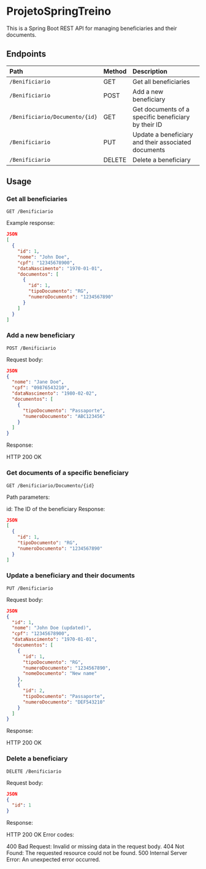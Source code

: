 # ProjetoSpringTreino


This is a Spring Boot REST API for managing beneficiaries and their documents.

## Endpoints
| Path	                        | Method	| Description |
| :---------------------------- | :-------- |:-------- |
| `/Benificiario`               | GET	    | Get all beneficiaries |
| `/Benificiario`               | POST	    | Add a new beneficiary |
| `/Benificiario/Documento/{id}`|GET	    | Get documents of a specific beneficiary by their ID |
| `/Benificiario`	            | PUT	    | Update a beneficiary and their associated documents |
| `/Benificiario`	            | DELETE	| Delete a beneficiary |

## Usage
### Get all beneficiaries
```http
GET /Benificiario
```

Example response:
```json
JSON
[
  {
    "id": 1,
    "nome": "John Doe",
    "cpf": "12345678900",
    "dataNascimento": "1970-01-01",
    "documentos": [
      {
        "id": 1,
        "tipoDocumento": "RG",
        "numeroDocumento": "1234567890"
      }
    ]
  }
]
```

### Add a new beneficiary
```http
POST /Benificiario
```
Request body:
```json
JSON
{
  "nome": "Jane Doe",
  "cpf": "09876543210",
  "dataNascimento": "1980-02-02",
  "documentos": [
    {
      "tipoDocumento": "Passaporte",
      "numeroDocumento": "ABC123456"
    }
  ]
}
```

Response:

HTTP 200 OK

### Get documents of a specific beneficiary
```http
GET /Benificiario/Documento/{id}
```
Path parameters:

id: The ID of the beneficiary
Response:
```json
JSON
[
  {
    "id": 1,
    "tipoDocumento": "RG",
    "numeroDocumento": "1234567890"
  }
]
```

### Update a beneficiary and their documents
```http
PUT /Benificiario
```
Request body:
```json
JSON
{
  "id": 1,
  "nome": "John Doe (updated)",
  "cpf": "12345678900",
  "dataNascimento": "1970-01-01",
  "documentos": [
    {
      "id": 1,
      "tipoDocumento": "RG",
      "numeroDocumento": "1234567890",
      "nomeDocumento": "New name"
    },
    {
      "id": 2,
      "tipoDocumento": "Passaporte",
      "numeroDocumento": "DEF543210"
    }
  ]
}
```

Response:

HTTP 200 OK

### Delete a beneficiary
```http
DELETE /Benificiario
```
Request body:
```json
JSON
{
  "id": 1
}
```

Response:

HTTP 200 OK
Error codes:

400 Bad Request: Invalid or missing data in the request body.
404 Not Found: The requested resource could not be found.
500 Internal Server Error: An unexpected error occurred.